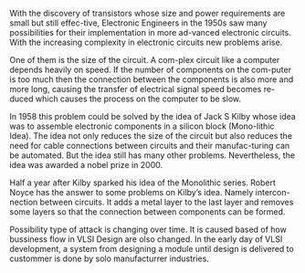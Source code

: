 With the discovery of transistors whose size and power requirements are small but still effec-tive, Electronic Engineers in the 1950s saw many possibilities for their implementation in more ad-vanced electronic circuits. With the increasing complexity in electronic circuits new problems arise.One of them is the size of the circuit. A com-plex circuit like a computer depends heavily on speed. If the number of components on the com-puter is too much then the connection between the components is also more and more long, causing the transfer of electrical signal speed becomes re-duced which causes the process on the computer to be slow.In 1958 this problem could be solved by the idea of Jack S Kilby whose idea was to assemble electronic components in a silicon block (Mono-lithic Idea). The idea not only reduces the size of the circuit but also reduces the need for cable connections between circuits and their manufac-turing can be automated. But the idea still has many other problems. Nevertheless, the idea was awarded a nobel prize in 2000.Half a year after Kilby sparked his idea of the Monolithic series. Robert Noyce has the answer to some problems on Kilby’s idea. Namely intercon-nection between circuits. It adds a metal layer to the last layer and removes some layers so that the connection between components can be formed.Possibility type of attack is changing over time. It is caused based of how bussiness flow in VLSI Design are olso changed. In the early day of VLSI development, a system from designing a module until design is delivered to custommer is done by solo manufacturrer industries.